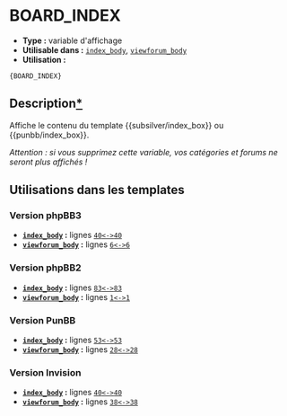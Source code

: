 # BOARD_INDEX
* __Type :__ variable d'affichage
* __Utilisable dans :__ [`index_body`](../tpl/index_body.md#readme), [`viewforum_body`](../tpl/viewforum_body.md#readme)
* __Utilisation :__

```smarty
{BOARD_INDEX}
```

## Description[*](https://fa-tvars.appspot.com/var/BOARD_INDEX)
Affiche le contenu du template {{subsilver/index_box}} ou {{punbb/index_box}}.

*Attention : si vous supprimez cette variable, vos catégories et forums ne seront plus affichés !*

## Utilisations dans les templates

### Version phpBB3
* __[`index_body`](../tpl/index_body.md#readme) :__ lignes [`40`](../src/prosilver/index_body.tpl#L40)[`<->`](../src/prosilver/index_body.tpl#L40-L40)[`40`](../src/prosilver/index_body.tpl#L40)
* __[`viewforum_body`](../tpl/viewforum_body.md#readme) :__ lignes [`6`](../src/prosilver/viewforum_body.tpl#L6)[`<->`](../src/prosilver/viewforum_body.tpl#L6-L6)[`6`](../src/prosilver/viewforum_body.tpl#L6)

### Version phpBB2
* __[`index_body`](../tpl/index_body.md#readme) :__ lignes [`83`](../src/subsilver/index_body.tpl#L83)[`<->`](../src/subsilver/index_body.tpl#L83-L83)[`83`](../src/subsilver/index_body.tpl#L83)
* __[`viewforum_body`](../tpl/viewforum_body.md#readme) :__ lignes [`1`](../src/subsilver/viewforum_body.tpl#L1)[`<->`](../src/subsilver/viewforum_body.tpl#L1-L1)[`1`](../src/subsilver/viewforum_body.tpl#L1)

### Version PunBB
* __[`index_body`](../tpl/index_body.md#readme) :__ lignes [`53`](../src/punbb/index_body.tpl#L53)[`<->`](../src/punbb/index_body.tpl#L53-L53)[`53`](../src/punbb/index_body.tpl#L53)
* __[`viewforum_body`](../tpl/viewforum_body.md#readme) :__ lignes [`28`](../src/punbb/viewforum_body.tpl#L28)[`<->`](../src/punbb/viewforum_body.tpl#L28-L28)[`28`](../src/punbb/viewforum_body.tpl#L28)

### Version Invision
* __[`index_body`](../tpl/index_body.md#readme) :__ lignes [`40`](../src/invision/index_body.tpl#L40)[`<->`](../src/invision/index_body.tpl#L40-L40)[`40`](../src/invision/index_body.tpl#L40)
* __[`viewforum_body`](../tpl/viewforum_body.md#readme) :__ lignes [`38`](../src/invision/viewforum_body.tpl#L38)[`<->`](../src/invision/viewforum_body.tpl#L38-L38)[`38`](../src/invision/viewforum_body.tpl#L38)

